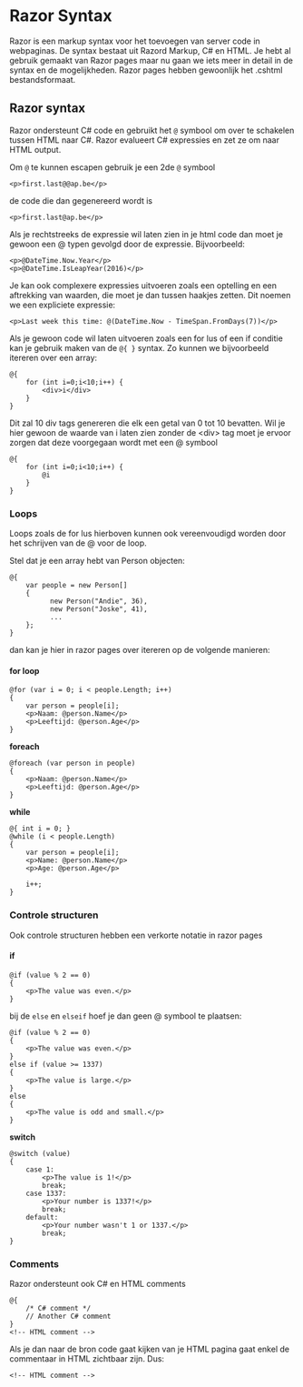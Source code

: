 # Razor Syntax

Razor is een markup syntax voor het toevoegen van server code in webpaginas. De syntax bestaat uit Razord Markup, C\# en HTML. Je hebt al gebruik gemaakt van Razor pages maar nu gaan we iets meer in detail in de syntax en de mogelijkheden. Razor pages hebben gewoonlijk het .cshtml bestandsformaat.

## Razor syntax

Razor ondersteunt C\# code en gebruikt het `@` symbool om over te schakelen tussen HTML naar C\#. Razor evalueert C\# expressies en zet ze om naar HTML output.

Om `@` te kunnen escapen gebruik je een 2de `@` symbool

```aspnet
<p>first.last@@ap.be</p>
```

de code die dan gegenereerd wordt is

```aspnet
<p>first.last@ap.be</p>
```

Als je rechtstreeks de expressie wil laten zien in je html code dan moet je gewoon een @ typen gevolgd door de expressie. Bijvoorbeeld:

```aspnet
<p>@DateTime.Now.Year</p>
<p>@DateTime.IsLeapYear(2016)</p>
```

Je kan ook complexere expressies uitvoeren zoals een optelling en een aftrekking van waarden, die moet je dan tussen haakjes zetten. Dit noemen we een expliciete expressie:

```aspnet
<p>Last week this time: @(DateTime.Now - TimeSpan.FromDays(7))</p>
```

Als je gewoon code wil laten uitvoeren zoals een for lus of een if conditie kan je gebruik maken van de `@{ }` syntax. Zo kunnen we bijvoorbeeld itereren over een array:

```aspnet
@{
    for (int i=0;i<10;i++) {
        <div>i</div>
    }
}
```

Dit zal 10 div tags genereren die elk een getal van 0 tot 10 bevatten. Wil je hier gewoon de waarde van i laten zien zonder de &lt;div&gt; tag moet je ervoor zorgen dat deze voorgegaan wordt met een @ symbool

```aspnet
@{
    for (int i=0;i<10;i++) {
        @i
    }
}
```

### Loops

Loops zoals de for lus hierboven kunnen ook vereenvoudigd worden door het schrijven van de @ voor de loop. 

Stel dat je een array hebt van Person objecten:

```aspnet
@{
    var people = new Person[]
    {
          new Person("Andie", 36),
          new Person("Joske", 41),
          ...
    };
}
```

dan kan je hier in razor pages over itereren op de volgende manieren:

#### for loop

```aspnet
@for (var i = 0; i < people.Length; i++)
{
    var person = people[i];
    <p>Naam: @person.Name</p>
    <p>Leeftijd: @person.Age</p>
}
```

**foreach**

```aspnet
@foreach (var person in people)
{
    <p>Naam: @person.Name</p>
    <p>Leeftijd: @person.Age</p>
}
```

**while**

```aspnet
@{ int i = 0; }
@while (i < people.Length)
{
    var person = people[i];
    <p>Name: @person.Name</p>
    <p>Age: @person.Age</p>

    i++;
}
```

### Controle structuren

Ook controle structuren hebben een verkorte notatie in razor pages

#### if

```aspnet
@if (value % 2 == 0)
{
    <p>The value was even.</p>
}
```

bij de `else` en `elseif` hoef je dan geen @ symbool te plaatsen:

```aspnet
@if (value % 2 == 0)
{
    <p>The value was even.</p>
}
else if (value >= 1337)
{
    <p>The value is large.</p>
}
else
{
    <p>The value is odd and small.</p>
}
```

**switch**

```aspnet
@switch (value)
{
    case 1:
        <p>The value is 1!</p>
        break;
    case 1337:
        <p>Your number is 1337!</p>
        break;
    default:
        <p>Your number wasn't 1 or 1337.</p>
        break;
}
```

### Comments

Razor ondersteunt ook C\# en HTML comments

```text
@{
    /* C# comment */
    // Another C# comment
}
<!-- HTML comment -->
```

Als je dan naar de bron code gaat kijken van je HTML pagina gaat enkel de commentaar in HTML zichtbaar zijn. Dus:

```text
<!-- HTML comment -->
```

